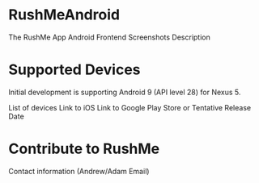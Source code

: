 # RushMeAndroid
The RushMe App Android Frontend
Screenshots
Description

# Supported Devices
Initial development is supporting Android 9 (API level 28) for Nexus 5.

List of devices
Link to iOS
Link to Google Play Store or Tentative Release Date

# Contribute to RushMe
Contact information (Andrew/Adam Email)
